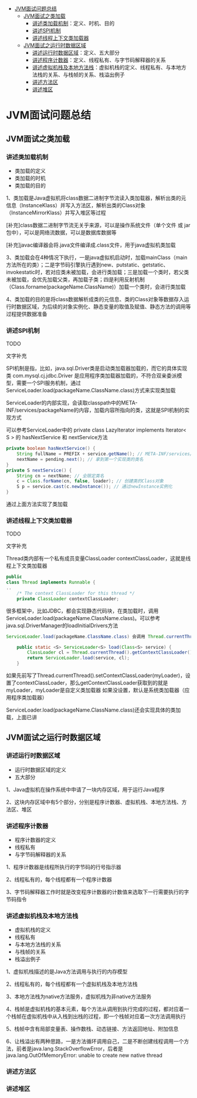 - [JVM面试问题总结](#JVM面试问题总结)
  - [JVM面试之类加载](#JVM面试之类加载)
    - [讲述类加载机制](#讲述类加载机制)：定义、时机、目的
    - [讲述SPI机制](#讲述SPI机制)
    - [讲述线程上下文类加载器](#讲述线程上下文类加载器)
  - [JVM面试之运行时数据区域](#JVM面试之运行时数据区域)
    - [讲述运行时数据区域](#讲述运行时数据区域)：定义、五大部分
    - [讲述程序计数器](#讲述程序计数器)：定义、线程私有、与字节码解释器的关系
    - [讲述虚拟机栈及本地方法栈](#讲述虚拟机栈及本地方法栈)：虚拟机栈的定义、线程私有、与本地方法栈的关系、与栈帧的关系、栈溢出例子
    - [讲述方法区](#讲述方法区)
    - [讲述堆区](#讲述堆区)

# JVM面试问题总结

## JVM面试之类加载

### 讲述类加载机制

- 类加载的定义
- 类加载的时机
- 类加载的目的

1、类加载是Java虚拟机将class数据二进制字节流读入类加载器，解析出类的元信息（InstanceKlass）并写入方法区，解析出类的Class对象（InstanceMirrorKlass）并写入堆区等过程

[补充]class数据二进制字节流无关乎来源，可以是操作系统文件（单个文件 或 jar包中），可以是网络流数据，可以是数据库数据等

[补充]javac编译器会将.java文件编译成.class文件，用于java虚拟机类加载

3、类加载会在4种情况下执行，一是java虚拟机启动时，加载mainClass（main方法所在的类）；二是字节码引擎执行遇到new、putstatic、getstatic、invokestatic时，若对应类未被加载，会进行类加载；三是加载一个类时，若父类未被加载，会优先加载父类，再加载子类；四是利用反射机制（Class.forname(packageName.ClassName)）加载一个类时，会进行类加载

4、类加载的目的是将class数据解析成类的元信息、类的Class对象等数据存入运行时数据区域，为后续的对象实例化、静态变量的取值及赋值、静态方法的调用等过程提供数据准备

### 讲述SPI机制

TODO

文字补充

SPI机制是指，比如，java.sql.Driver类是启动类加载器加载的，而它的具体实现类 com.mysql.cj.jdbc.Driver 是应用程序类加载器加载的，不符合双亲委派模型，需要一个SPI服务机制，通过ServiceLoader.load(packageName.ClassName.class)方式来实现类加载

ServiceLoader的内部实现，会读取classpath中的META-INF/services/packageName的内容，加载内容所指向的类，这就是SPI机制的实现方式

可以参考ServiceLoader中的 private class LazyIterator implements Iterator< S > 的 hasNextService 和 nextService方法

```java
private boolean hasNextService() {
    String fullName = PREFIX + service.getName(); // META-INF/services/ 加上接口的全限定类名，就是文件服务类的文件
    nextName = pending.next(); // 拿到第一个实现类的类名
}
private S nextService() {
    String cn = nextName; // 全限定类名
    c = Class.forName(cn, false, loader); // 创建类的Class对象
    S p = service.cast(c.newInstance()); // 通过newInstance实例化
}
```

通过上面方法实现了类加载

### 讲述线程上下文类加载器

TODO

文字补充

Thread类内部有一个私有成员变量ClassLoader contextClassLoader，这就是线程上下文类加载器

```java
public
class Thread implements Runnable {
..
    /* The context ClassLoader for this thread */
    private ClassLoader contextClassLoader;
```

很多框架中，比如JDBC，都会实现静态代码块，在类加载时，调用ServiceLoader.load(packageName.ClassName.class)。可以参考java.sql.DriverManager的loadInitialDrivers方法

```java
ServiceLoader.load(packageName.ClassName.class) 会调用 Thread.currentThread().getContextClassLoader() 来获取 contextClassLoader 这个类加载器，用于后续类加载

    public static <S> ServiceLoader<S> load(Class<S> service) {
        ClassLoader cl = Thread.currentThread().getContextClassLoader();
        return ServiceLoader.load(service, cl);
    }
```

如果先前写了Thread.currentThread().setContextClassLoader(myLoader)，设置了contextClassLoader，那么getContextClassLoader获取到的就是myLoader，myLoader是自定义类加载器
如果没设置，默认是系统类加载器（应用程序类加载器）

ServiceLoader.load(packageName.ClassName.class)还会实现具体的类加载，上面已讲

## JVM面试之运行时数据区域

### 讲述运行时数据区域

- 运行时数据区域的定义
- 五大部分

1、Java虚拟机在操作系统中申请了一块内存区域，用于运行Java程序

2、这块内存区域中有5个部分，分别是程序计数器、虚拟机栈、本地方法栈、方法区、堆区

### 讲述程序计数器

- 程序计数器的定义
- 线程私有
- 与字节码解释器的关系

1、程序计数器是线程所执行的字节码的行号指示器

2、线程私有的，每个线程都有一个程序计数器

3、字节码解释器工作时就是改变程序计数器的计数值来选取下一行需要执行的字节码指令

### 讲述虚拟机栈及本地方法栈

- 虚拟机栈的定义
- 线程私有
- 与本地方法栈的关系
- 与栈帧的关系
- 栈溢出例子

1、虚拟机栈描述的是Java方法调用与执行的内存模型

2、线程私有的，每个线程都有一个虚拟机栈及本地方法栈

3、本地方法栈为native方法服务，虚拟机栈为非native方法服务

4、栈帧是虚拟机栈的基本元素，每个方法从调用到执行完成的过程，都对应着一个栈帧在虚拟机栈中从入栈到出栈的过程，即一个栈帧对应着一次方法调用执行

5、栈帧中含有局部变量表、操作数栈、动态链接、方法返回地址、附加信息

6、让栈溢出有两种思路，一是方法循环调用自己，二是不断创建线程调用一个方法，前者是java.lang.StackOverflowError，后者是java.lang.OutOfMemoryError: unable to create new native thread

### 讲述方法区

### 讲述堆区
